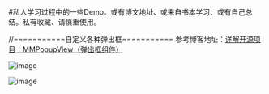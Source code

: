 #私人学习过程中的一些Demo。或有博文地址、或来自书本学习、或有自己总结。私有收藏、请慎重使用。


//===========自定义各种弹出框===========
参考博客地址：[详解开源项目：MMPopupView（弹出框组件）](http://www.cocoachina.com/ios/20150929/13417.html)

![image](https://github.com/huang303513/The-Demo-Of-Common-Study/blob/master/screenShoot/Untitled.gif)


![image](https://github.com/huang303513/The-Demo-Of-Common-Study/blob/master/screenShoot/0.jpg)
